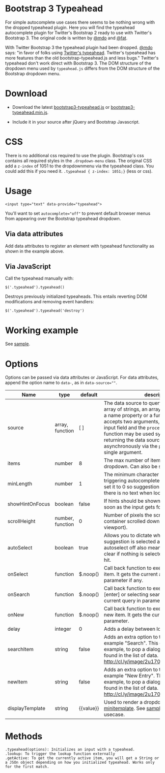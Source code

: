 Bootstrap 3 Typeahead
=====================

For simple autocomplete use cases there seems to be nothing wrong with the dropped typeahead plugin. Here you will find the typeahead autocomplete plugin for Twitter's Bootstrap 2 ready to use with Twitter's Bootstrap 3. The original code is written by [@mdo](http://twitter.com/mdo) and [@fat](http://twitter.com/fat).

With Twitter Bootstrap 3 the typeahead plugin had been dropped. [@mdo](http://twitter.com/mdo) says: "in favor of folks using [Twitter's typeahead](https://github.com/twitter/typeahead.js). Twitter's typeahead has more features than the old bootstrap-typeahead.js and less bugs." 
Twitter's typeahead don't work direct with Bootstrap 3. The DOM structure of the dropdown menu used by `typeahead.js` differs from the DOM structure of the Bootstrap dropdown menu. 

Download
========

 - Download the latest [bootstrap3-typeahead.js](https://github.com/thumnet/Bootstrap-3-Typeahead/blob/master/src/bootstrap3-typeahead.js) or [bootstrap3-typeahead.min.js](https://github.com/thumnet/Bootstrap-3-Typeahead/dist/blob/master/bootstrap3-typeahead.min.js).

 - Include it in your source after jQuery and Bootstrap Javascript.

CSS
===
There is no additional css required to use the plugin. Bootstrap's css contains all required styles in the `.dropdown-menu` class. The original CSS add a `z-index` of 1051 to the dropdownmenu via the typeahead class. You could add this if you need it.
`.typeahead { z-index: 1051;}` (less or css).

Usage
=====

	<input type="text" data-provide="typeahead">

You'll want to set `autocomplete="off"` to prevent default browser menus from appearing over the Bootstrap typeahead dropdown.

Via data attributes
-------------------
Add data attributes to register an element with typeahead functionality as shown in the example above.

Via JavaScript
--------------

Call the typeahead manually with:

	$('.typeahead').typeahead()

Destroys previously initialized typeaheads. This entails reverting DOM modifications and removing event handlers:	
	
	$('.typeahead').typeahead('destroy')

Working example
===============
See [sample](https://github.com/ThumNet/Bootstrap-3-Typeahead/blob/master/sample.html).
	
	
Options
=======

Options can be passed via data attributes or JavaScript. For data attributes, append the option name to `data-`, as in `data-source=""`.

<table class="table table-bordered table-striped">
  <thead>
   <tr>
     <th style="width: 100px;">Name</th>
     <th style="width: 50px;">type</th>
     <th style="width: 100px;">default</th>
     <th>description</th>
   </tr>
  </thead>
  <tbody>
    <tr>
     <td>source</td>
     <td>array, function</td>
     <td>[ ]</td>
     <td>The data source to query against. May be an array of strings, an array of JSON object with a name property or a function. The function accepts two arguments, the <code>query</code> value in the input field and the <code>process</code> callback. The function may be used synchronously by returning the data source directly or asynchronously via the <code>process</code> callback's single argument.</td>
   </tr>
   <tr>
     <td>items</td>
     <td>number</td>
     <td>8</td>
     <td>The max number of items to display in the dropdown. Can also be set to 'all'</td>
   </tr>
   <tr>
     <td>minLength</td>
     <td>number</td>
     <td>1</td>
     <td>The minimum character length needed before triggering autocomplete suggestions. You can set it to 0 so suggestion are shown even when there is no text when lookup function is called.</td>
   </tr>
   <tr>
     <td>showHintOnFocus</td>
     <td>boolean</td>
     <td>false</td>
     <td>If hints should be shown when applicable as soon as the input gets focus.</td>
   </tr>
  <tr>
     <td>scrollHeight</td>
     <td>number, function</td>
     <td>0</td>
     <td>Number of pixels the scrollable parent container scrolled down (scrolled out the viewport).</td>
   </tr>         
   <tr>
     <td>autoSelect</td>
     <td>boolean</td>
     <td>true</td>
     <td>Allows you to dictate whether or not the first suggestion is selected automatically. Turning autoselect off also means that the input won't clear if nothing is selected and <kbd>enter</kbd> or <kbd>tab</kbd> is hit.</td>
   </tr>
   <tr>
     <td>onSelect</td>
     <td>function</td>
     <td>$.noop()</td>
     <td>Call back function to execute after selected an item. It gets the current active item in parameter if any.</td>
   </tr>
   <tr>
     <td>onSearch</td>
     <td>function</td>
     <td>$.noop()</td>
     <td>Call back function to execute after pressing [enter] or selecting search item. It gets the current query in parameter.</td>
   </tr>
   <tr>
     <td>onNew</td>
     <td>function</td>
     <td>$.noop()</td>
     <td>Call back function to execute after selecting new item. It gets the current query in parameter.</td>
   </tr>
   <tr>
     <td>delay</td>
     <td>integer</td>
     <td>0</td>
     <td>Adds a delay between lookups.</td>
   </tr>
  <tr>
  <tr>
    <td>searchItem</td>
    <td>string</td>
    <td>false</td>
    <td>Adds an extra option to the end of the list, for example "Search". This could be used, for example, to pop a dialog when an item is not found in the list of data. Example: <a href="http://cl.ly/image/2u170I1q1G3A/addItem.png">http://cl.ly/image/2u170I1q1G3A/addItem.png</a></td>
   </tr>
  <tr>
    <td>newItem</td>
    <td>string</td>
    <td>false</td>
    <td>Adds an extra option to the end of the list, for example "New Entry". This could be used, for example, to pop a dialog when an item is not found in the list of data. Example: <a href="http://cl.ly/image/2u170I1q1G3A/addItem.png">http://cl.ly/image/2u170I1q1G3A/addItem.png</a></td>
   </tr>
   <tr>
    <td>displayTemplate</td>
    <td>string</td>
    <td>{{value}}</td>
    <td>Used to render a dropdown item. Build using <a href="https://github.com/piacentini/minitemplate">minitemplate</a>. See <a href="https://github.com/ThumNet/Bootstrap-3-Typeahead/blob/master/sample.html">sample.html</a> for possible usecase.</td>
   </tr>
  </tbody>
</table>

Methods
=======

	.typeahead(options): Initializes an input with a typeahead.
	.lookup: To trigger the lookup function externally
	.getActive: To get the currently active item, you will get a String or a JSOn object depending on how you initialized typeahead. Works only for the first match.


